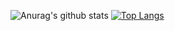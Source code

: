 ![Anurag's github stats](https://github-readme-stats.vercel.app/api?username=tomaszczart&show_icons=true&count_private=true)
[![Top Langs](https://github-readme-stats.vercel.app/api/top-langs/?username=tomaszczart)](https://github.com/anuraghazra/github-readme-stats)
